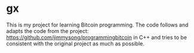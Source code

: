 # gx 

This is my project for learning Bitcoin programming. The code follows and adapts the code from the project: https://github.com/jimmysong/programmingbitcoin in C++ and tries to be consistent with the original project as much as possible.  
